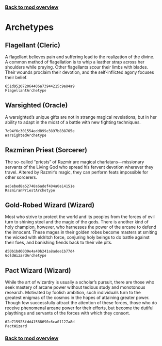 ### [Back to mod overview](./README.md)

# Archetypes

## Flagellant (Cleric)

A flagellant believes pain and suffering lead to the realization of the divine. A common method of flagellation is to whip a leather strap across her shoulders while praying. Other flagellants scour their limbs with blades. Their wounds proclaim their devotion, and the self-inflicted agony focuses their belief.

`651d952072064406a73944215c9a84a9`  
`FlagellantArchetype`  

## Warsighted (Oracle)

A warsighted’s unique gifts are not in strange magical revelations, but in her ability to adapt in the midst of a battle with new fighting techniques.

`7d94f6c301554edd899e3897b838765e`  
`WarsightedArchetype`  

## Razmiran Priest (Sorcerer)

The so-called “priests” of Razmir are magical charlatans—missionary servants of the Living God who spread his fervent devotion wherever they travel. Altered by Razmir’s magic, they can perform feats impossible for other sorcerers.

`ae5ebed8a52748a6adef404a0e14151e`  
`RazmiranPriestArchetype`  

## Gold-Robed Wizard (Wizard)

Most who strive to protect the world and its peoples from the forces of evil turn to shining steel and the magic of the gods. There is another kind of holy champion, however, who harnesses the power of the arcane to defend the innocent. These mages in their golden robes become masters at smiting the wicked with eldritch force, conjuring holy beings to do battle against their foes, and banishing fiends back to their vile pits.

`d50b1bd6039e4a40b241a8adee1b77d4`  
`GoldWizardArchetype`  

## Pact Wizard (Wizard)

While the art of wizardry is usually a scholar’s pursuit, there are those who seek mastery of arcane power without tedious study and monotonous research. Motivated by foolish ambition, such individuals turn to the greatest enigmas of the cosmos in the hopes of attaining greater power. Though few successfully attract the attention of these forces, those who do receive phenomenal arcane power for their efforts, but become the dutiful playthings and servants of the forces with which they consort.

`62e715923fdd41588690c6ca01127a8d`  
`PactWizard`  


### [Back to mod overview](./README.md)
